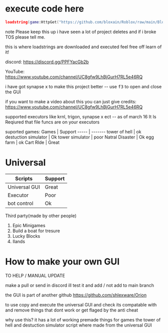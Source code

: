 # execute code here

```lua
loadstring(game:HttpGet("https://github.com/bloxain/Roblox/raw/main/Bloxhub.Lua"))()
```
note Please keep this up i have seen a lot of project deletes and if i broke TOS please tell me.

this is where loadstrings are downloaded and executed feel free off learn of it!

discord: https://discord.gg/PPFYacGb2b

YouTube: https://www.youtube.com/channel/UC8gfw9LhBjGurH7RL5e46RQ

i have got synapse x to make this project better -- use <kbd>f3</kbd> to open and close the GUI

if you want to make a video about this you can just give credits: https://www.youtube.com/channel/UC8gfw9LhBjGurH7RL5e46RQ

supported executors like krnl, trigon, synapse x ect -- as of march 16 It Is Reqiured that file funcs are on your executors

suported games:
Games | Support
----- | -------
tower of hell | ok
destuction simulator | Ok
tower simulator | poor
Natral Disaster | Ok
egg farm | ok
Cart RIde | Great

# Universal
Scripts | Support
----- | -------
Universal GUI | Great
Executor | Poor
bot control | Ok

Third party(made by other people)

1. Epic Minigames
2. Build a boat for tresure
3. Lucky Blocks
4. Ilands

# How to make your own GUI

TO HELP / MANUAL UPDATE

make a pull or send in discord ill test it and add / not add to main branch

the GUI is part of another github https://github.com/shlexware/Orion

to use copy and execute the universal GUI and check its compatable with and remove things that dont work or get flaged by the anti cheat

why use this?
it has a lot of working premade things for games the tower of hell and destuction simulator script where made from the universal GUI
